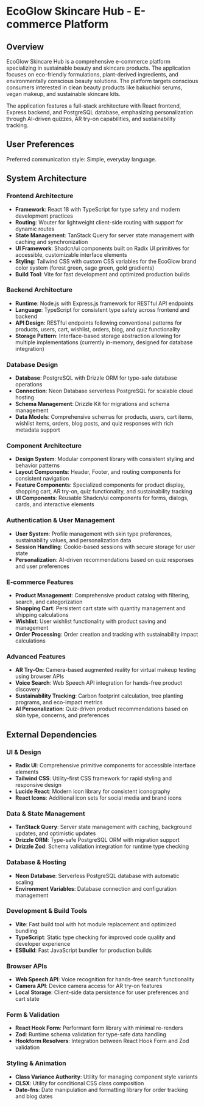 # EcoGlow Skincare Hub - E-commerce Platform

## Overview

EcoGlow Skincare Hub is a comprehensive e-commerce platform specializing in sustainable beauty and skincare products. The application focuses on eco-friendly formulations, plant-derived ingredients, and environmentally conscious beauty solutions. The platform targets conscious consumers interested in clean beauty products like bakuchiol serums, vegan makeup, and sustainable skincare kits.

The application features a full-stack architecture with React frontend, Express backend, and PostgreSQL database, emphasizing personalization through AI-driven quizzes, AR try-on capabilities, and sustainability tracking.

## User Preferences

Preferred communication style: Simple, everyday language.

## System Architecture

### Frontend Architecture
- **Framework**: React 18 with TypeScript for type safety and modern development practices
- **Routing**: Wouter for lightweight client-side routing with support for dynamic routes
- **State Management**: TanStack Query for server state management with caching and synchronization
- **UI Framework**: Shadcn/ui components built on Radix UI primitives for accessible, customizable interface elements
- **Styling**: Tailwind CSS with custom CSS variables for the EcoGlow brand color system (forest green, sage green, gold gradients)
- **Build Tool**: Vite for fast development and optimized production builds

### Backend Architecture
- **Runtime**: Node.js with Express.js framework for RESTful API endpoints
- **Language**: TypeScript for consistent type safety across frontend and backend
- **API Design**: RESTful endpoints following conventional patterns for products, users, cart, wishlist, orders, blog, and quiz functionality
- **Storage Pattern**: Interface-based storage abstraction allowing for multiple implementations (currently in-memory, designed for database integration)

### Database Design
- **Database**: PostgreSQL with Drizzle ORM for type-safe database operations
- **Connection**: Neon Database serverless PostgreSQL for scalable cloud hosting
- **Schema Management**: Drizzle Kit for migrations and schema management
- **Data Models**: Comprehensive schemas for products, users, cart items, wishlist items, orders, blog posts, and quiz responses with rich metadata support

### Component Architecture
- **Design System**: Modular component library with consistent styling and behavior patterns
- **Layout Components**: Header, Footer, and routing components for consistent navigation
- **Feature Components**: Specialized components for product display, shopping cart, AR try-on, quiz functionality, and sustainability tracking
- **UI Components**: Reusable Shadcn/ui components for forms, dialogs, cards, and interactive elements

### Authentication & User Management
- **User System**: Profile management with skin type preferences, sustainability values, and personalization data
- **Session Handling**: Cookie-based sessions with secure storage for user state
- **Personalization**: AI-driven recommendations based on quiz responses and user preferences

### E-commerce Features
- **Product Management**: Comprehensive product catalog with filtering, search, and categorization
- **Shopping Cart**: Persistent cart state with quantity management and shipping calculations
- **Wishlist**: User wishlist functionality with product saving and management
- **Order Processing**: Order creation and tracking with sustainability impact calculations

### Advanced Features
- **AR Try-On**: Camera-based augmented reality for virtual makeup testing using browser APIs
- **Voice Search**: Web Speech API integration for hands-free product discovery
- **Sustainability Tracking**: Carbon footprint calculation, tree planting programs, and eco-impact metrics
- **AI Personalization**: Quiz-driven product recommendations based on skin type, concerns, and preferences

## External Dependencies

### UI & Design
- **Radix UI**: Comprehensive primitive components for accessible interface elements
- **Tailwind CSS**: Utility-first CSS framework for rapid styling and responsive design
- **Lucide React**: Modern icon library for consistent iconography
- **React Icons**: Additional icon sets for social media and brand icons

### Data & State Management
- **TanStack Query**: Server state management with caching, background updates, and optimistic updates
- **Drizzle ORM**: Type-safe PostgreSQL ORM with migration support
- **Drizzle Zod**: Schema validation integration for runtime type checking

### Database & Hosting
- **Neon Database**: Serverless PostgreSQL database with automatic scaling
- **Environment Variables**: Database connection and configuration management

### Development & Build Tools
- **Vite**: Fast build tool with hot module replacement and optimized bundling
- **TypeScript**: Static type checking for improved code quality and developer experience
- **ESBuild**: Fast JavaScript bundler for production builds

### Browser APIs
- **Web Speech API**: Voice recognition for hands-free search functionality
- **Camera API**: Device camera access for AR try-on features
- **Local Storage**: Client-side data persistence for user preferences and cart state

### Form & Validation
- **React Hook Form**: Performant form library with minimal re-renders
- **Zod**: Runtime schema validation for type-safe data handling
- **Hookform Resolvers**: Integration between React Hook Form and Zod validation

### Styling & Animation
- **Class Variance Authority**: Utility for managing component style variants
- **CLSX**: Utility for conditional CSS class composition
- **Date-fns**: Date manipulation and formatting library for order tracking and blog dates